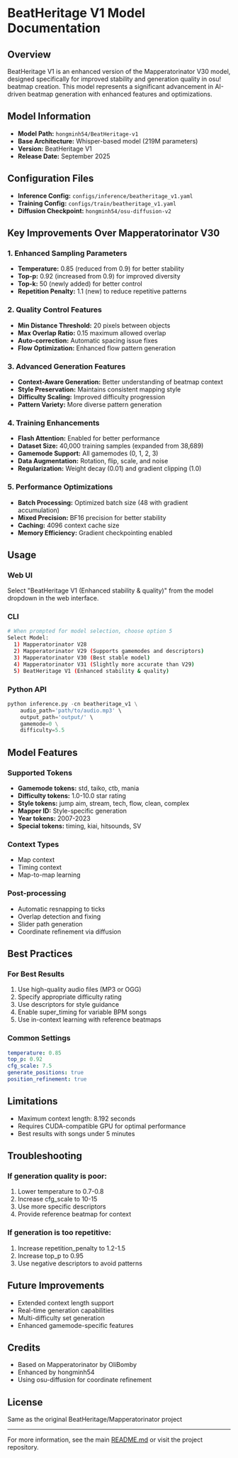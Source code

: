 # BeatHeritage V1 Model Documentation

## Overview
BeatHeritage V1 is an enhanced version of the Mapperatorinator V30 model, designed specifically for improved stability and generation quality in osu! beatmap creation. This model represents a significant advancement in AI-driven beatmap generation with enhanced features and optimizations.

## Model Information
- **Model Path:** `hongminh54/BeatHeritage-v1`
- **Base Architecture:** Whisper-based model (219M parameters)
- **Version:** BeatHeritage V1
- **Release Date:** September 2025

## Configuration Files
- **Inference Config:** `configs/inference/beatheritage_v1.yaml`
- **Training Config:** `configs/train/beatheritage_v1.yaml`
- **Diffusion Checkpoint:** `hongminh54/osu-diffusion-v2`

## Key Improvements Over Mapperatorinator V30

### 1. Enhanced Sampling Parameters
- **Temperature:** 0.85 (reduced from 0.9) for better stability
- **Top-p:** 0.92 (increased from 0.9) for improved diversity
- **Top-k:** 50 (newly added) for better control
- **Repetition Penalty:** 1.1 (new) to reduce repetitive patterns

### 2. Quality Control Features
- **Min Distance Threshold:** 20 pixels between objects
- **Max Overlap Ratio:** 0.15 maximum allowed overlap
- **Auto-correction:** Automatic spacing issue fixes
- **Flow Optimization:** Enhanced flow pattern generation

### 3. Advanced Generation Features
- **Context-Aware Generation:** Better understanding of beatmap context
- **Style Preservation:** Maintains consistent mapping style
- **Difficulty Scaling:** Improved difficulty progression
- **Pattern Variety:** More diverse pattern generation

### 4. Training Enhancements
- **Flash Attention:** Enabled for better performance
- **Dataset Size:** 40,000 training samples (expanded from 38,689)
- **Gamemode Support:** All gamemodes (0, 1, 2, 3)
- **Data Augmentation:** Rotation, flip, scale, and noise
- **Regularization:** Weight decay (0.01) and gradient clipping (1.0)

### 5. Performance Optimizations
- **Batch Processing:** Optimized batch size (48 with gradient accumulation)
- **Mixed Precision:** BF16 precision for better stability
- **Caching:** 4096 context cache size
- **Memory Efficiency:** Gradient checkpointing enabled

## Usage

### Web UI
Select "BeatHeritage V1 (Enhanced stability & quality)" from the model dropdown in the web interface.

### CLI
```bash
# When prompted for model selection, choose option 5
Select Model:
  1) Mapperatorinator V28
  2) Mapperatorinator V29 (Supports gamemodes and descriptors)
  3) Mapperatorinator V30 (Best stable model)
  4) Mapperatorinator V31 (Slightly more accurate than V29)
  5) BeatHeritage V1 (Enhanced stability & quality)
```

### Python API
```python
python inference.py -cn beatheritage_v1 \
    audio_path='path/to/audio.mp3' \
    output_path='output/' \
    gamemode=0 \
    difficulty=5.5
```

## Model Features

### Supported Tokens
- **Gamemode tokens:** std, taiko, ctb, mania
- **Difficulty tokens:** 1.0-10.0 star rating
- **Style tokens:** jump aim, stream, tech, flow, clean, complex
- **Mapper ID:** Style-specific generation
- **Year tokens:** 2007-2023
- **Special tokens:** timing, kiai, hitsounds, SV

### Context Types
- Map context
- Timing context
- Map-to-map learning

### Post-processing
- Automatic resnapping to ticks
- Overlap detection and fixing
- Slider path generation
- Coordinate refinement via diffusion

## Best Practices

### For Best Results
1. Use high-quality audio files (MP3 or OGG)
2. Specify appropriate difficulty rating
3. Use descriptors for style guidance
4. Enable super_timing for variable BPM songs
5. Use in-context learning with reference beatmaps

### Common Settings
```yaml
temperature: 0.85
top_p: 0.92
cfg_scale: 7.5
generate_positions: true
position_refinement: true
```

## Limitations
- Maximum context length: 8.192 seconds
- Requires CUDA-compatible GPU for optimal performance
- Best results with songs under 5 minutes

## Troubleshooting

### If generation quality is poor:
1. Lower temperature to 0.7-0.8
2. Increase cfg_scale to 10-15
3. Use more specific descriptors
4. Provide reference beatmap for context

### If generation is too repetitive:
1. Increase repetition_penalty to 1.2-1.5
2. Increase top_p to 0.95
3. Use negative descriptors to avoid patterns

## Future Improvements
- Extended context length support
- Real-time generation capabilities
- Multi-difficulty set generation
- Enhanced gamemode-specific features

## Credits
- Based on Mapperatorinator by OliBomby
- Enhanced by hongminh54
- Using osu-diffusion for coordinate refinement

## License
Same as the original BeatHeritage/Mapperatorinator project

---

For more information, see the main [README.md](../README.md) or visit the project repository.
